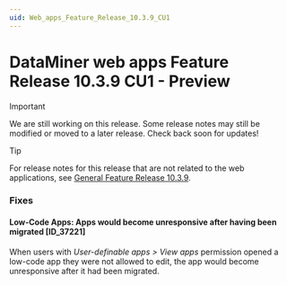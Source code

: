 ```yaml
---
uid: Web_apps_Feature_Release_10.3.9_CU1
---
```


# DataMiner web apps Feature Release 10.3.9 CU1 - Preview

> [!IMPORTANT]
> We are still working on this release. Some release notes may still be modified or moved to a later release. Check back soon for updates!

> [!TIP]
> For release notes for this release that are not related to the web applications, see [General Feature Release 10.3.9](xref:General_Feature_Release_10.3.9).

### Fixes

#### Low-Code Apps: Apps would become unresponsive after having been migrated [ID_37221]

<!-- MR 10.4.0 - FR 10.3.9 [CU1] -->
<!-- Not added to MR 10.4.0 -->

When users with *User-definable apps > View apps* permission opened a low-code app they were not allowed to edit, the app would become unresponsive after it had been migrated.
